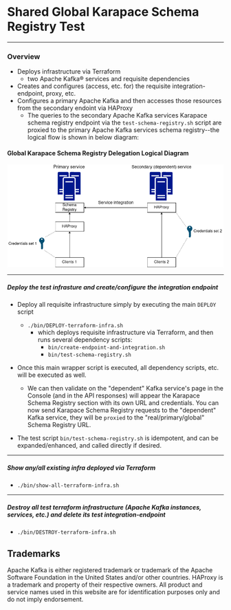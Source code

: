 # Shared Global Karapace Schema Registry Test

---
### Overview
- Deploys infrastructure via Terraform 
  - two Apache Kafka® services and requisite dependencies
- Creates and configures (access, etc. for) the requisite integration-endpoint, proxy, etc.
- Configures a primary Apache Kafka and then accesses those resources from the secondary endoint via HAProxy
  - The queries to the secondary Apache Kafka services Karapace schema registry endpoint via the `test-schema-registry.sh` script are proxied to the primary Apache Kafka services schema registry--the logical flow is shown in below diagram:
#### Global Karapace Schema Registry Delegation Logical Diagram

![global schema registry delegation](./images/global-schema-registry-delegation.png?raw=true)

---
##### Deploy the test infrasture and create/configure the integration endpoint
- Deploy all requisite infrastructure simply by executing the main `DEPLOY` script
  - `./bin/DEPLOY-terraform-infra.sh`
    - which deploys requisite infrastructure via Terraform, and then runs several dependency scripts:
      - `bin/create-endpoint-and-integration.sh`
      - `bin/test-schema-registry.sh`

- Once this main wrapper script is executed, all dependency scripts, etc. will be executed as well.
  - We can then validate on the "dependent" Kafka service's page in the Console (and in the API responses) will appear the Karapace Schema Registry section with its own URL and credentials. You can now send Karapace Schema Registry requests to the "dependent" Kafka service, they will be `proxied` to the "real/primary/global" Schema Registry URL.

- The test script `bin/test-schema-registry.sh` is idempotent, and can be expanded/enhanced, and called directly if desired.

---
##### Show any/all existing infra deployed via Terraform
- `./bin/show-all-terraform-infra.sh`

---
##### Destroy all test terraform infrastructure (Apache Kafka instances, services, etc.) and delete its test integration-endpoint
- `./bin/DESTROY-terraform-infra.sh`

## Trademarks

Apache Kafka is either registered trademark or trademark of the Apache Software Foundation in the United States and/or other countries. HAProxy is a trademark and property of their respective owners. All product and service names used in this website are for identification purposes only and do not imply endorsement. 
